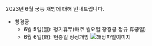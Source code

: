 2023년 6월 궁능 개방에 대해 안내드립니다.
- 창경궁
  - 6월 5일(월): 정기휴무(매주 월요일 창경궁 정규 휴궁일)
  - 6월 6일(화): 현충일 정상개방 ![해당파일이미지](https://cgg.cha.go.kr/agapp/cmm/fms/getImage.do?atchFileId=FILE_000000000139477&fileSn=1)